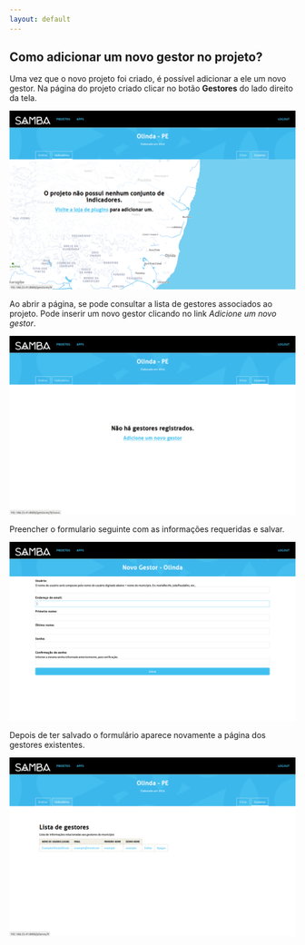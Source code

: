 ```yaml
---
layout: default
---
```


## Como adicionar um novo gestor no projeto?

Uma vez que o novo projeto foi criado, é possível adicionar a ele um novo gestor. Na página do projeto criado clicar no botão **Gestores** do lado direito da tela.

![](./_images/passo6.png)

Ao abrir a página, se pode consultar a lista de gestores associados ao projeto. Pode inserir um novo gestor clicando no link _Adicione um novo gestor_.

![](./_images/passo7.png)

Preencher o formulario seguinte com as informações requeridas e salvar.

![](./_images/passo8.png)

Depois de ter salvado o formulário aparece novamente a página dos gestores existentes.

![](./_images/passo9.png)
